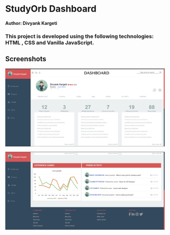 # StudyOrb Dashboard
#### Author: Divyank Kargeti

### This project is developed using the following technologies: HTML , CSS and Vanilla JavaScript.

## Screenshots

![SS1](ScrS1.png)

![SS1](ScrS2.png)
